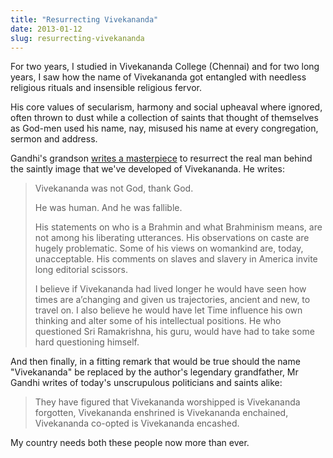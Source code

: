 ```yaml
---
title: "Resurrecting Vivekananda"
date: 2013-01-12
slug: resurrecting-vivekananda
---
```

For two years, I studied in Vivekananda College (Chennai) and for two long years, I saw how the name of Vivekananda got entangled with needless religious rituals and insensible religious fervor.

His core values of secularism, harmony and social upheaval where ignored, often thrown to dust while a collection of saints that thought of themselves as God-men used his name, nay, misused his name at every congregation, sermon and address.

Gandhi's grandson [writes a masterpiece](http://www.thehindu.com/news/national/reclaiming-vivekananda/article4299153.ece?homepage=true) to resurrect the real man behind the saintly image that we've developed of Vivekananda. He writes:

> Vivekananda was not God, thank God.
> 
> He was human. And he was fallible.
> 
> His statements on who is a Brahmin and what Brahminism means, are not among his liberating utterances. His observations on caste are hugely problematic. Some of his views on womankind are, today, unacceptable. His comments on slaves and slavery in America invite long editorial scissors.
> 
> I believe if Vivekananda had lived longer he would have seen how times are a’changing and given us trajectories, ancient and new, to travel on. I also believe he would have let Time influence his own thinking and alter some of his intellectual positions. He who questioned Sri Ramakrishna, his guru, would have had to take some hard questioning himself.

And then finally, in a fitting remark that would be true should the name "Vivekananda" be replaced by the author's legendary grandfather, Mr Gandhi writes of today's unscrupulous politicians and saints alike:

> They have figured that Vivekananda worshipped is Vivekananda forgotten, Vivekananda enshrined is Vivekananda enchained, Vivekananda co-opted is Vivekananda encashed.

My country needs both these people now more than ever.